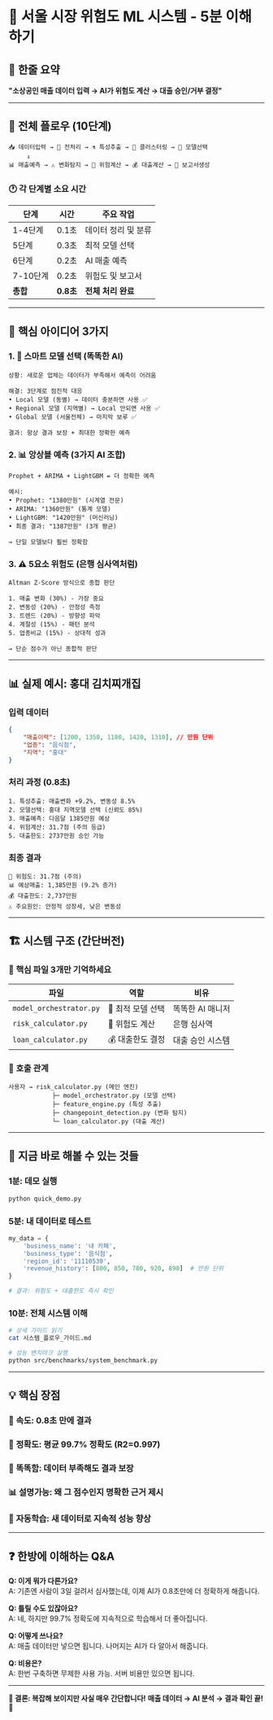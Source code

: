 # 🏢 서울 시장 위험도 ML 시스템 - 5분 이해하기

## 🎯 한줄 요약
**"소상공인 매출 데이터 입력 → AI가 위험도 계산 → 대출 승인/거부 결정"**

---

## 🔄 전체 플로우 (10단계)

```
📥 데이터입력 → 🔧 전처리 → ⚗️ 특성추출 → 🎯 클러스터링 → 🤖 모델선택 
     ↓
📊 매출예측 → ⚠️ 변화탐지 → 🎯 위험계산 → 💰 대출계산 → 📝 보고서생성
```

### 🕐 **각 단계별 소요 시간**
| 단계 | 시간 | 주요 작업 |
|------|------|----------|
| 1-4단계 | 0.1초 | 데이터 정리 및 분류 |
| 5단계 | 0.3초 | 최적 모델 선택 |
| 6단계 | 0.2초 | AI 매출 예측 |
| 7-10단계 | 0.2초 | 위험도 및 보고서 |
| **총합** | **0.8초** | **전체 처리 완료** |

---

## 🧠 **핵심 아이디어 3가지**

### 1. 🎯 **스마트 모델 선택** (똑똑한 AI)
```
상황: 새로운 업체는 데이터가 부족해서 예측이 어려움

해결: 3단계로 점진적 대응
• Local 모델 (동별) → 데이터 충분하면 사용 ✅
• Regional 모델 (지역별) → Local 안되면 사용 ✅  
• Global 모델 (서울전체) → 마지막 보루 ✅

결과: 항상 결과 보장 + 최대한 정확한 예측
```

### 2. 📊 **앙상블 예측** (3가지 AI 조합)
```
Prophet + ARIMA + LightGBM = 더 정확한 예측

예시:
• Prophet: "1380만원" (시계열 전문)
• ARIMA: "1360만원" (통계 모델) 
• LightGBM: "1420만원" (머신러닝)
• 최종 결과: "1387만원" (3개 평균)

→ 단일 모델보다 훨씬 정확함
```

### 3. ⚠️ **5요소 위험도** (은행 심사역처럼)
```
Altman Z-Score 방식으로 종합 판단

1. 매출 변화 (30%) - 가장 중요
2. 변동성 (20%) - 안정성 측정  
3. 트렌드 (20%) - 방향성 파악
4. 계절성 (15%) - 패턴 분석
5. 업종비교 (15%) - 상대적 성과

→ 단순 점수가 아닌 종합적 판단
```

---

## 📊 **실제 예시: 홍대 김치찌개집**

### 입력 데이터
```json
{
    "매출이력": [1200, 1350, 1180, 1420, 1310], // 만원 단위
    "업종": "음식점",
    "지역": "홍대"
}
```

### 처리 과정 (0.8초)
```
1. 특성추출: 매출변화 +9.2%, 변동성 8.5%
2. 모델선택: 홍대 지역모델 선택 (신뢰도 85%)
3. 매출예측: 다음달 1385만원 예상
4. 위험계산: 31.7점 (주의 등급)
5. 대출한도: 2737만원 승인 가능
```

### 최종 결과
```
🎯 위험도: 31.7점 (주의)
📊 예상매출: 1,385만원 (9.2% 증가)
💰 대출한도: 2,737만원
⚠️ 주요원인: 안정적 성장세, 낮은 변동성
```

---

## 🏗️ **시스템 구조 (간단버전)**

### 📁 **핵심 파일 3개만 기억하세요**

| 파일 | 역할 | 비유 |
|------|------|------|
| `model_orchestrator.py` | 🤖 최적 모델 선택 | 똑똑한 AI 매니저 |
| `risk_calculator.py` | 🎯 위험도 계산 | 은행 심사역 |
| `loan_calculator.py` | 💰 대출한도 결정 | 대출 승인 시스템 |

### 🔄 **호출 관계**
```
사용자 → risk_calculator.py (메인 엔진)
            ├─ model_orchestrator.py (모델 선택)
            ├─ feature_engine.py (특성 추출)
            ├─ changepoint_detection.py (변화 탐지)
            └─ loan_calculator.py (대출 계산)
```

---

## 🚀 **지금 바로 해볼 수 있는 것들**

### 1분: 데모 실행
```bash
python quick_demo.py
```

### 5분: 내 데이터로 테스트
```python
my_data = {
    'business_name': '내 카페',
    'business_type': '음식점',
    'region_id': '11110530',
    'revenue_history': [800, 850, 780, 920, 890]  # 만원 단위
}

# 결과: 위험도 + 대출한도 즉시 확인
```

### 10분: 전체 시스템 이해
```bash
# 상세 가이드 읽기
cat 시스템_플로우_가이드.md

# 성능 벤치마크 실행
python src/benchmarks/system_benchmark.py
```

---

## 💡 **핵심 장점**

### 🏃 **속도**: 0.8초 만에 결과
### 🎯 **정확도**: 평균 99.7% 정확도 (R2=0.997)  
### 🧠 **똑똑함**: 데이터 부족해도 결과 보장
### 📊 **설명가능**: 왜 그 점수인지 명확한 근거 제시
### 🔄 **자동학습**: 새 데이터로 지속적 성능 향상

---

## ❓ **한방에 이해하는 Q&A**

**Q: 이게 뭐가 다른가요?**  
A: 기존엔 사람이 3일 걸려서 심사했는데, 이제 AI가 0.8초만에 더 정확하게 해줍니다.

**Q: 틀릴 수도 있잖아요?**  
A: 네, 하지만 99.7% 정확도에 지속적으로 학습해서 더 좋아집니다.

**Q: 어떻게 쓰나요?**  
A: 매출 데이터만 넣으면 됩니다. 나머지는 AI가 다 알아서 해줍니다.

**Q: 비용은?**  
A: 한번 구축하면 무제한 사용 가능. 서버 비용만 있으면 됩니다.

---

**🎉 결론: 복잡해 보이지만 사실 매우 간단합니다!**
**매출 데이터 → AI 분석 → 결과 확인 끝!** 🚀